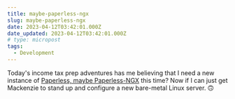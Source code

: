```yaml
---
title: maybe-paperless-ngx
slug: maybe-paperless-ngx
date: 2023-04-12T03:42:01.000Z
date_updated: 2023-04-12T03:42:01.000Z
# type: micropost
tags: 
  - Development
---
```


Today's income tax prep adventures has me believing that I need a new instance of [Paperless, maybe Paperless-NGX](https://docs.paperless-ngx.com/setup/#bare_metal) this time?  Now if I can just get Mackenzie to stand up and configure a new bare-metal Linux server. 🙃
